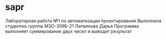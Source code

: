 # sapr
Лабораторная работа №1 по автоматизации проектирования
Выполнила студентка группы М3О-309Б-21 Литвинова Дарья
Программа выполняет суммирование двух чисел и выводит результат
